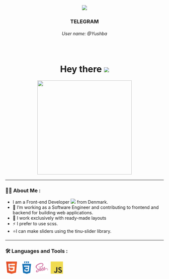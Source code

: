 <div id="header" align="center">
  <img src="https://media.giphy.com/media/5eLDrEaRGHegx2FeF2/giphy.gif?cid=790b7611s1ofrfqknmz5tavnuhq86kp3qv8btg8sg26m89r6&ep=v1_stickers_search&rid=giphy.gif&ct=s" width="200"/>

  <div id="badges">

  <h3>TELEGRAM </h3>
  <h6> User name: @Yushba </h6>

  <img src="https://komarev.com/ghpvc/?username=Yushba&style=flat-square&color=blueviolet" alt=""/>
</div>

  <h1>
    Hey there
    <img src="https://media.giphy.com/media/hvRJCLFzcasrR4ia7z/giphy.gif" width="30px"/>
  </h1>
  
  <div align="center">
      <img src="https://i.giphy.com/media/v1.Y2lkPTc5MGI3NjExYWR5aTJ3aDdtNDJ5YjB6OWRxbTk0bWY4aWhqdzJndGR4bnpxdGxrOCZlcD12MV9pbnRlcm5hbF9naWZfYnlfaWQmY3Q9cw/zbMRZx113HKBkeCwrm/giphy.gif" width="300" height="300"/>
  </div>
  
</div>

---
  ### :woman_technologist: About Me :

  - I am a Front-end Developer <img src="https://media.giphy.com/media/WUlplcMpOCEmTGBtBW/giphy.gif" width="30"> from Denmark.
  - :telescope: I’m working as a Software Engineer and contributing to frontend and backend for building web applications.
  - :seedling: I work exclusively with ready-made layouts
  - :zap: I prefer to use scss.
  - ⭐I can make sliders using the tinu-slider library.


---
 ### :hammer_and_wrench: Languages and Tools :

<div>
  <img src="https://github.com/devicons/devicon/blob/master/icons/html5/html5-original.svg" title="HTML5" alt="HTML" width="40" height="40"/>&nbsp;
  <img src="https://github.com/devicons/devicon/blob/master/icons/css3/css3-plain-wordmark.svg"  title="CSS3" alt="CSS" width="40" height="40"/>&nbsp;
  <img src="https://raw.githubusercontent.com/devicons/devicon/master/icons/sass/sass-original.svg"  title="SCSS" alt="SCSS" width="40" height="40"/>&nbsp;
  <img src="https://github.com/devicons/devicon/blob/master/icons/javascript/javascript-original.svg" title="JavaScript" alt="JavaScript" width="40" height="40"/>&nbsp;
</div>

